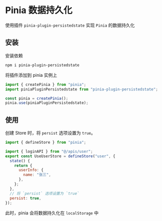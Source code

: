 # Pinia 数据持久化

使用插件 `pinia-plugin-persistedstate` 实现 `Pinia` 的数据持久化

## 安装

安装依赖

```
npm i pinia-plugin-persistedstate

```

将插件添加到 pinia 实例上

```js
import { createPinia } from "pinia";
import piniaPluginPersistedstate from "pinia-plugin-persistedstate";

const pinia = createPinia();
pinia.use(piniaPluginPersistedstate);
```

## 使用

创建 Store 时，将 `persist` 选项设置为 `true`。

```js
import { defineStore } from "pinia";

import { loginAPI } from "@/apis/user";
export const UseUserStore = defineStore("user", {
  state() {
    return {
      userInfo: {
        name: "张三",
      },
    };
  },
  // 将 `persist` 选项设置为 `true`
  persist: true,
});
```

此时，pinia 会将数据持久化在 `localStorage` 中
